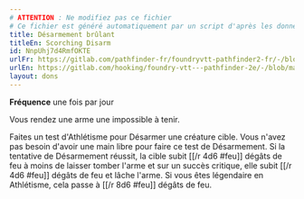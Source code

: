```yaml
---
# ATTENTION : Ne modifiez pas ce fichier
# Ce fichier est généré automatiquement par un script d'après les données du module Foundry VTT officiel et de sa traduction
title: Désarmement brûlant
titleEn: Scorching Disarm
id: NnpUhj7d4RmfOKTE
urlFr: https://gitlab.com/pathfinder-fr/foundryvtt-pathfinder2-fr/-/blob/master/data/feats/NnpUhj7d4RmfOKTE.htm
urlEn: https://gitlab.com/hooking/foundry-vtt---pathfinder-2e/-/blob/master/packs/data/feats.db/scorching-disarm.json
layout: dons
---
```

**Fréquence** une fois par jour

Vous rendez une arme une impossible à tenir.

Faites un test d'Athlétisme pour Désarmer une créature cible. Vous n'avez pas besoin d'avoir une main libre pour faire ce test de Désarmement. Si la tentative de Désarmement réussit, la cible subit [[/r 4d6 #feu]] dégâts de feu à moins de laisser tomber l'arme et sur un succès critique, elle subit [[/r 4d6 #feu]] dégâts de feu et lâche l'arme. Si vous êtes légendaire en Athlétisme, cela passe à [[/r 8d6 #feu]] dégâts de feu.
